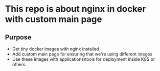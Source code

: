 # This repo is about nginx in docker with custom main page

## Purpose

* Get tiny docker images with nginx installed
* Add custom main page for ensuring that we're using different images
* Use these images with applications\tools for deployment inside K8S or others
